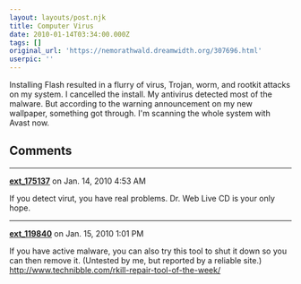 ```yaml
---
layout: layouts/post.njk
title: Computer Virus
date: 2010-01-14T03:34:00.000Z
tags: []
original_url: 'https://nemorathwald.dreamwidth.org/307696.html'
userpic: ''
---
```

Installing Flash resulted in a flurry of virus, Trojan, worm, and rootkit attacks on my system. I cancelled the install. My antivirus detected most of the malware. But according to the warning announcement on my new wallpaper, something got through. I'm scanning the whole system with Avast now.

## Comments

---

**[ext_175137](https://www.dreamwidth.org/users/ext_175137)** on Jan. 14, 2010 4:53 AM

If you detect virut, you have real problems. Dr. Web Live CD is your only hope.

---

**[ext_119840](https://www.dreamwidth.org/users/ext_119840)** on Jan. 15, 2010 1:01 PM

If you have active malware, you can also try this tool to shut it down so you can then remove it. (Untested by me, but reported by a reliable site.) http://www.technibble.com/rkill-repair-tool-of-the-week/

